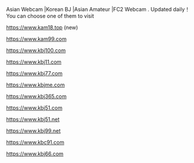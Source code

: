 
Asian Webcam |Korean BJ |Asian Amateur |FC2 Webcam . Updated daily！You can choose one of them to visit

https://www.kam18.top (new)

https://www.kam99.com

https://www.kbj100.com 

https://www.kbj11.com 

https://www.kbj77.com 

https://www.kbjme.com 

https://www.kbj365.com 

https://www.kbj51.com

https://www.kbj51.net

https://www.kbj99.net

https://www.kbc91.com

https://www.kbj66.com



